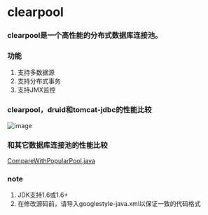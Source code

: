 clearpool
=========

### clearpool是一个高性能的分布式数据库连接池。

### 功能
<ol>
<li>支持多数据源</li>
<li>支持分布式事务</li>
<li>支持JMX监控</li>
</ol>

### clearpool，druid和tomcat-jdbc的性能比较
![image](https://github.com/xionghuiCoder/clearpool/blob/master/src/test/resources/img/compare.png)

### 和其它数据库连接池的性能比较
[CompareWithPopularPool.java](https://github.com/xionghuiCoder/clearpool/blob/master/src/test/java/com/github/xionghuicoder/clearpool/testcase/CompareWithPopularPool.java)

### note
<ol>
<li>JDK支持1.6或1.6+</li>
<li>在修改源码前，请导入googlestyle-java.xml以保证一致的代码格式</li>
</ol>
